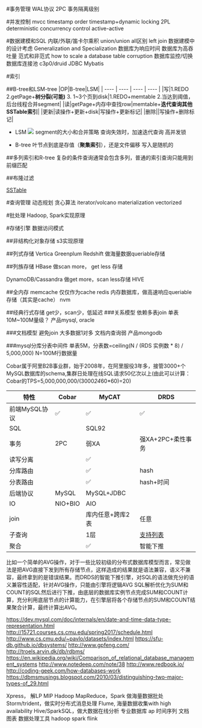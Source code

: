#事务管理 
WAL协议
2PC
事务隔离级别

#并发控制
mvcc
timestamp order
timestamp+dynamic locking
2PL
deterministic concurrency control
active-active

#数据建模和SQL
内联/外联/笛卡尔乘积
union/union all区别
left join
数据建模中的设计考虑
Generalization and Specialization
数据库为响应时间
数据库为高吞吐量
范式和非范式
how to scale a database
table corruption
数据库监控/切换
数据库连接池
c3p0/druid
JDBC
Mybatis

#索引

##B-tree和LSM-tree
|OP|B-tree|LSM|
| ---- | ---- | ---- | ---- |
|写|1.REDO 2.getPage+**树分裂(可能)** 3. 1~3个页到disk|1.REDO+memtable 2.当达到阈值，后台线程合并segment|
|读|getPage+内存中查找row|memtable+**迭代查询其他SSTable索引**|
|更新|读操作+更新+disk|写操作+更新标记|
|删除||写操作+删除标记|

* LSM
![](https://images0.cnblogs.com/blog/312753/201304/16145934-37d2fd126af44802b8d372329b59ccb4.png)
segment的大小和合并策略
查询失效时，加速迭代查询
高并发锁

* B-tree
叶节点到底是存值（**聚集索引**），还是文件偏移
写入是随机的

##多列索引和R-tree
复杂的条件查询通常会包含多列，普通的索引查询只能用到前缀匹配

##布隆过滤

[SSTable](http://www.igvita.com/2012/02/06/sstable-and-log-structured-storage-leveldb/)

#查询管理
动态规划
贪心算法
iterator/volcano
materialization
vectorized

#批处理
Hadoop, Spark实现原理

#存储引擎
数据访问模式

##非结构化对象存储
s3实现原理

##列式存储
Vertica
Greenplum
Redshift 做海量数据queriable存储

##列族存储
HBase 做scan more， get less 存储

DynamoDB/Cassandra 做get more，scan less存储
HIVE

##全内存
memcache 仅仅作为cache
redis
内存数据库，做高速响应queriable存储（其实是cache）
nvm

##经典行式存储
get少，scan少，低延迟
###关系模型
依赖多表join
单表10M~100M量级？
产品mysql, oracle

###文档模型
避免join
大多数据1对多
文档内查询弱
产品mongodb

###mysql分库分表中间件
单表5M，分表数=ceiling(N / (RDS 实例数 * 8) / 5,000,000)
N=100M行数据量

Cobar属于阿里B2B事业群，始于2008年，在阿里服役3年多，接管3000+个MySQL数据库的schema,集群日处理在线SQL请求50亿次以上(由此可以计算：Cobar的TPS=5,000,000,000/(3000*24*60*60)=20)

|特性|Cobar|MyCAT|DRDS|
| ---- | ---- | ---- | ---- |
|前端MySQL协议|✅|✅|✅|
|SQL||SQL92||
|事务|2PC|弱XA|强XA+2PC+柔性事务|
|读写分离||✅||
|分库路由||✅|hash|
|分表路由||✅|hash+时间|
|后端协议|MySQL|MySQL+JDBC||
|IO|NIO+BIO|AIO||
|join||库内任意+跨库2表|任意|
|子查询||1层|[支持列表](https://help.aliyun.com/document_detail/71295.html?spm=a2c4g.11186623.2.11.75093f68Qi2HQX)|
|聚合||✅|智能下推|

比如一个简单的AVG操作，对于一些比较初级的分布式数据库模型而言，常见做法是把AVG直接下发到所有存储节点，这样造成的结果就是语法兼容，语义不兼容，最终拿到的是错误结果。而DRDS的智能下推引擎，对SQL的语法做充分的语义兼容性适配，针对AVG操作，只能由引擎将逻辑AVG SQL解析优化为SUM和COUNT的SQL然后进行下推，由底层的数据库实例节点完成SUM和COUNT计算，充分利用底层节点的计算能力，在引擎层将各个存储节点的SUM和COUNT结果聚合计算，最终计算出AVG。

https://dev.mysql.com/doc/internals/en/date-and-time-data-type-representation.html
http://15721.courses.cs.cmu.edu/spring2017/schedule.html
http://www.cs.cmu.edu/~pavlo/datasets/index.html
https://sfu-db.github.io/dbsystems/
http://www.gpfeng.com/
http://troels.arvin.dk/db/rdbms/
https://en.wikipedia.org/wiki/Comparison_of_relational_database_management_systems
http://www.notedeep.com/note/38
http://www.redbook.io/
http://coding-geek.com/how-databases-work
https://dbmsmusings.blogspot.com/2010/03/distinguishing-two-major-types-of_29.html

Xpress， 解LP MIP
Hadoop MapReduce，Spark 做海量数据批处
Storm/trident，做实时分布式消息处理 
Flume, 海量数据收集with high availability
Hive/SparkSQL，做大数据在线分析 
专业数据库 ap 时间序列 文档 图表 数据处理工具 hadoop spark flink